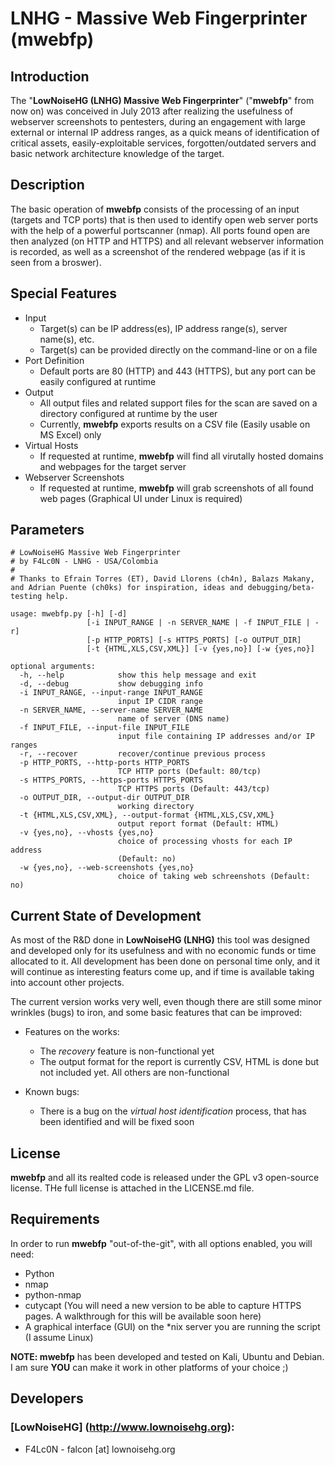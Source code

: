 # LNHG - Massive Web Fingerprinter (mwebfp)

## Introduction

The "**LowNoiseHG (LNHG) Massive Web Fingerprinter**" ("**mwebfp**" from now on) was conceived in July 2013 after realizing the usefulness of webserver screenshots to pentesters, during an engagement with large external or internal IP address ranges, as a quick means of identification of critical assets, easily-exploitable services, forgotten/outdated servers and basic network architecture knowledge of the target.

## Description

The basic operation of **mwebfp** consists of the processing of an input (targets and TCP ports) that is then used to identify open web server ports with the help of a powerful portscanner (nmap). All ports found open are then analyzed (on HTTP and HTTPS) and all relevant webserver information is recorded, as well as a screenshot of the rendered webpage (as if it is seen from a broswer). 

## Special Features

- Input
  - Target(s) can be IP address(es), IP address range(s), server name(s), etc.
  - Target(s) can be provided directly on the command-line or on a file
- Port Definition
  - Default ports are 80 (HTTP) and 443 (HTTPS), but any port can be easily configured at runtime
- Output
  - All output files and related support files for the scan are saved on a directory configured at runtime by the user
  - Currently, **mwebfp** exports results on a CSV file (Easily usable on MS Excel) only
- Virtual Hosts
  - If requested at runtime, **mwebfp** will find all virutally hosted domains and webpages for the target server
- Webserver Screenshots
  - If requested at runtime, **mwebfp** will grab screenshots of all found web pages (Graphical UI under Linux is required)

## Parameters
```
# LowNoiseHG Massive Web Fingerprinter
# by F4Lc0N - LNHG - USA/Colombia
#
# Thanks to Efrain Torres (ET), David Llorens (ch4n), Balazs Makany, and Adrian Puente (ch0ks) for inspiration, ideas and debugging/beta-testing help.

usage: mwebfp.py [-h] [-d]
                 [-i INPUT_RANGE | -n SERVER_NAME | -f INPUT_FILE | -r]
                 [-p HTTP_PORTS] [-s HTTPS_PORTS] [-o OUTPUT_DIR]
                 [-t {HTML,XLS,CSV,XML}] [-v {yes,no}] [-w {yes,no}]

optional arguments:
  -h, --help            show this help message and exit
  -d, --debug           show debugging info
  -i INPUT_RANGE, --input-range INPUT_RANGE
                        input IP CIDR range
  -n SERVER_NAME, --server-name SERVER_NAME
                        name of server (DNS name)
  -f INPUT_FILE, --input-file INPUT_FILE
                        input file containing IP addresses and/or IP ranges
  -r, --recover         recover/continue previous process
  -p HTTP_PORTS, --http-ports HTTP_PORTS
                        TCP HTTP ports (Default: 80/tcp)
  -s HTTPS_PORTS, --https-ports HTTPS_PORTS
                        TCP HTTPS ports (Default: 443/tcp)
  -o OUTPUT_DIR, --output-dir OUTPUT_DIR
                        working directory
  -t {HTML,XLS,CSV,XML}, --output-format {HTML,XLS,CSV,XML}
                        output report format (Default: HTML)
  -v {yes,no}, --vhosts {yes,no}
                        choice of processing vhosts for each IP address
                        (Default: no)
  -w {yes,no}, --web-screenshots {yes,no}
                        choice of taking web schreenshots (Default: no)
```
## Current State of Development

As most of the R&D done in **LowNoiseHG (LNHG)** this tool was designed and developed only for its usefulness and with no economic funds or time allocated to it. All development has been done on personal time only, and it will continue as interesting featurs come up, and if time is available taking into account other projects.

The current version works very well, even though there are still some minor wrinkles (bugs) to iron, and some basic features that can be improved:

- Features on the works:
  - The *recovery* feature is non-functional yet
  - The output format for the report is currently CSV, HTML is done but not included yet. All others are non-functional

- Known bugs:
  - There is a bug on the *virtual host identification* process, that has been identified and will be fixed soon
 
## License

**mwebfp** and all its realted code is released under the GPL v3 open-source license. THe full license is attached in the LICENSE.md file.

## Requirements

In order to run **mwebfp** "out-of-the-git", with all options enabled, you will need:

- Python
- nmap
- python-nmap
- cutycapt (You will need a new version to be able to capture HTTPS pages. A walkthrough for this will be available soon here)
- A graphical interface (GUI) on the \*nix server you are running the script (I assume Linux)

**NOTE: mwebfp** has been developed and tested on Kali, Ubuntu and Debian. I am sure **YOU** can make it work in other platforms of your choice ;)

## Developers

### [LowNoiseHG] (http://www.lownoisehg.org):

- F4Lc0N - falcon [at] lownoisehg.org

